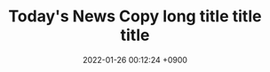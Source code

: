 ---
title:  "Today's News Copy long title title title "
date:   2022-01-26 00:12:24 +0900
categories: Tech News
tags : [Metaverse]
keywords: [Metaverse]
thumbnail-url: /assets/img/thumbnail/stanford-nlp-logo-160.jpg
description: this is a simple description of the post. this is a simple description of the post. this is a simple description of the post. 

---